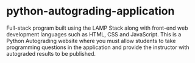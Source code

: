 # python-autograding-application
Full-stack program built using the LAMP Stack along with front-end web development languages such as HTML, CSS and JavaScript. This is a Python Autograding website where you must allow students to take programming questions in the application and provide the instructor with autograded results to be published. 
